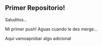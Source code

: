 ## Primer Repositorio!

Saluditos...

Mi primer push! Aguas cuando le des merge...

Aqui vamoaprobar algo adicional
